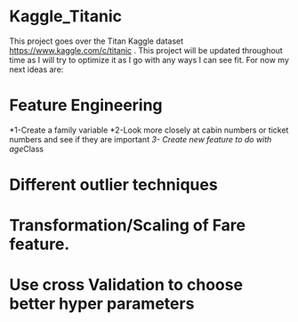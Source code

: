 # Kaggle_Titanic

This project goes over the Titan Kaggle dataset https://www.kaggle.com/c/titanic .
This project will be updated throughout time as I will try to optimize it as I go with any ways I can see fit.
For now my next ideas are:
# Feature Engineering
  *1-Create a family variable
  *2-Look more closely at cabin numbers or ticket numbers and see if they are important
  *3- Create new feature to do with age*Class
  
  # Different outlier techniques
  # Transformation/Scaling of Fare feature.
 # Use cross Validation to choose better hyper parameters
